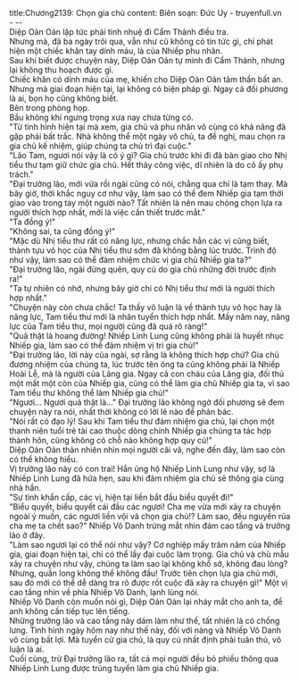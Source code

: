 title:Chương2139: Chọn gia chủ
content:
Biên soạn: Đức Uy - truyenfull.vn<br>- --<br>Diệp Oản Oản lập tức phái tinh nhuệ đi Cẩm Thành điều tra.<br>Nhưng mà, đã ba ngày trôi qua, vẫn như cũ không có tin tức gì, chỉ phát hiện một chiếc khăn tay dính máu, là của Nhiếp phu nhân.<br>Sau khi biết được chuyện này, Diệp Oản Oản tự mình đi Cẩm Thành, nhưng lại không thu hoạch được gì.<br>Chiếc khăn có dính máu của mẹ, khiến cho Diệp Oản Oản tâm thần bất an. Nhưng mà giai đoạn hiện tại, lại không có biện pháp gì. Ngay cả đối phương là ai, bọn họ cũng không biết.<br>Bên trong phòng họp.<br>Bầu không khí ngưng trọng xưa nay chưa từng có.<br>"Từ tình hình hiện tại mà xem, gia chủ và phu nhân vô cùng có khả năng đã gặp phải bất trắc. Nhà không thể một ngày vô chủ, ta đề nghị, mau chọn ra gia chủ kế nhiệm, giúp chúng ta chủ trì đại cuộc."<br>"Lão Tam, ngươi nói vậy là có ý gì? Gia chủ trước khi đi đã bàn giao cho Nhị tiểu thư tạm giữ chức gia chủ. Hết thảy công việc, dĩ nhiên là do cô ấy phụ trách."<br>"Đại trưởng lão, mới vừa rồi ngài cũng có nói, chẳng qua chỉ là tạm thay. Mà bây giờ, thời khắc nguy cơ như vậy, làm sao có thể đem Nhiếp gia tạm thời giao vào trong tay một người nào? Tất nhiên là nên mau chóng chọn lựa ra người thích hợp nhất, mới là việc cần thiết trước mắt."<br>"Ta đồng ý!"<br>"Không sai, ta cũng đồng ý!"<br>"Mặc dù Nhị tiểu thư rất có năng lực, nhưng chắc hẳn các vị cũng biết, thành tựu võ học của Nhị tiểu thư sớm đã không bằng lúc trước. Trình độ như vậy, làm sao có thể đảm nhiệm chức vị gia chủ Nhiếp gia ta?"<br>"Đại trưởng lão, ngài đừng quên, quy củ do gia chủ những đời trước định ra!"<br>"Ta tự nhiên có nhớ, nhưng bây giờ chỉ có Nhị tiểu thư mới là người thích hợp nhất."<br>"Chuyện này còn chưa chắc! Ta thấy vô luận là về thành tựu võ học hay là năng lực, Tam tiểu thư mới là nhân tuyển thích hợp nhất. Mấy năm nay, năng lực của Tam tiểu thư, mọi người cũng đã quá rõ ràng!"<br>"Quả thật là hoang đường! Nhiếp Linh Lung cũng không phải là huyết nhục Nhiếp gia, làm sao có thể đảm nhiệm vị trí gia chủ!"<br>"Đại trưởng lão, lời này của ngài, sợ rằng là không thích hợp chứ? Gia chủ đương nhiệm của chúng ta, lúc trước tên ông ta cũng không phải là Nhiếp Hoài Lễ, mà là người của Lăng gia. Ngay cả con cháu của Lăng gia, đối thủ một mất một còn của Nhiếp gia, cũng có thể làm gia chủ Nhiếp gia ta, vì sao Tam tiểu thư không thể làm Nhiếp gia chủ!"<br>"Ngươi... Ngươi quả thật là..." Đại trưởng lão không ngờ đối phương sẽ đem chuyện này ra nói, nhất thời không có lời lẽ nào để phản bác.<br>"Nói rất có đạo lý! Sau khi Tam tiểu thư đảm nhiệm gia chủ, lại chọn một thanh niên tuổi trẻ tài cao thuộc dòng chính Nhiếp gia chúng ta tác hợp thành hôn, cũng không có chỗ nào không hợp quy củ!"<br>Diệp Oản Oản thản nhiên nhìn mọi người cãi vã, nghe đến đây, làm sao còn có thể không hiểu.<br>Vị trưởng lão này có con trai! Hắn ủng hộ Nhiếp Linh Lung như vậy, sợ là Nhiếp Linh Lung đã hứa hẹn, sau khi đảm nhiệm gia chủ sẽ thông gia cùng nhà hắn.<br>"Sự tình khẩn cấp, các vị, hiện tại liền bắt đầu biểu quyết đi!"<br>"Biểu quyết, biểu quyết cái đầu các ngươi! Cha mẹ vừa mới xảy ra chuyện ngoài ý muốn, các ngươi liền vội vã chọn gia chủ!? Làm sao, đều nguyền rủa cha mẹ ta chết sao?" Nhiếp Vô Danh trừng mắt nhìn đám cao tầng và trưởng lão ở đây.<br>"Làm sao ngươi lại có thể nói như vậy? Cơ nghiệp mấy trăm năm của Nhiếp gia, giai đoạn hiện tại, chỉ có thể lấy đại cuộc làm trọng. Gia chủ và chủ mẫu xảy ra chuyện như vậy, chúng ta làm sao lại không khổ sở, không đau lòng? Nhưng, quần long không thể không đầu! Trước tiên chọn lựa gia chủ mới, sau đó mới có thể dễ dàng tra rõ được rốt cuộc đã xảy ra chuyện gì!" Một vị cao tầng nhìn về phía Nhiếp Vô Danh, lạnh lùng nói.<br>Nhiếp Vô Danh còn muốn nói gì, Diệp Oản Oản lại nháy mắt cho anh ta, để anh không cần tiếp tục lên tiếng.<br>Những trưởng lão và cao tầng này dám làm như thế, tất nhiên là có chống lưng. Tình hình ngày hôm nay như thế này, đối với nàng và Nhiếp Vô Danh vô cùng bất lợi. Mà tuyển cử gia chủ, là quy củ nhất định phải tuân thủ, vô luận là ai.<br>Cuối cùng, trừ Đại trưởng lão ra, tất cả mọi người đều bỏ phiếu thông qua Nhiếp Linh Lung được trúng tuyển làm gia chủ Nhiếp gia.